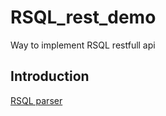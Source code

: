 RSQL_rest_demo
==============
Way to implement RSQL restfull api

Introduction
------------
[RSQL parser](https://github.com/fstn/rsql-jpa)


